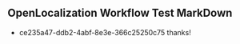## OpenLocalization Workflow Test MarkDown
* ce235a47-ddb2-4abf-8e3e-366c25250c75 thanks!

<!--HONumber=Aug16_HO1-->


